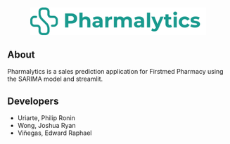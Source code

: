 <br />
<p align="center">
  <a>
    <img src="/readme-logo.png" width="400" alt="Pharmalytics Logo">
  </a>
</p>

## About

Pharmalytics is a sales prediction application for Firstmed Pharmacy using the SARIMA model and streamlit.

## Developers

- Uriarte, Philip Ronin
- Wong, Joshua Ryan
- Viñegas, Edward Raphael